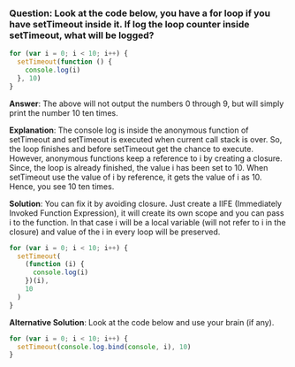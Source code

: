 ### Question: Look at the code below, you have a for loop if you have setTimeout inside it. If log the loop counter inside setTimeout, what will be logged?

```js
for (var i = 0; i < 10; i++) {
  setTimeout(function () {
    console.log(i)
  }, 10)
}
```

**Answer**: The above will not output the numbers 0 through 9, but will simply print the number 10 ten times.

**Explanation**: The console log is inside the anonymous function of setTimeout and setTimeout is executed when current call stack is over. So, the loop finishes and before setTimeout get the chance to execute. However, anonymous functions keep a reference to i by creating a closure. Since, the loop is already finished, the value i has been set to 10. When setTimeout use the value of i by reference, it gets the value of i as 10. Hence, you see 10 ten times.

**Solution**: You can fix it by avoiding closure. Just create a IIFE (Immediately Invoked Function Expression), it will create its own scope and you can pass i to the function. In that case i will be a local variable (will not refer to i in the closure) and value of the i in every loop will be preserved.

```js
for (var i = 0; i < 10; i++) {
  setTimeout(
    (function (i) {
      console.log(i)
    })(i),
    10
  )
}
```

**Alternative Solution**: Look at the code below and use your brain (if any).

```js
for (var i = 0; i < 10; i++) {
  setTimeout(console.log.bind(console, i), 10)
}
```
